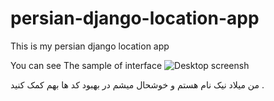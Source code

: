 # persian-django-location-app
This is my persian django location app


You can see The sample of interface
![Desktop screensh](https://user-images.githubusercontent.com/53992196/144918499-4a52d703-c0d7-46ab-9087-5ec8a29c98ea.png)


من میلاد نیک نام هستم و خوشحال میشم در بهبود کد ها بهم کمک کنید .
